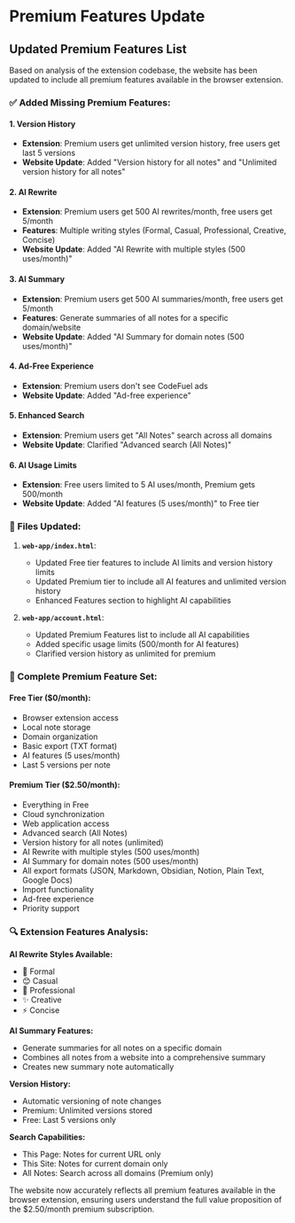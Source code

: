 # Premium Features Update

## Updated Premium Features List

Based on analysis of the extension codebase, the website has been updated to include all premium features available in the browser extension.

### ✅ Added Missing Premium Features:

#### 1. **Version History**
- **Extension**: Premium users get unlimited version history, free users get last 5 versions
- **Website Update**: Added "Version history for all notes" and "Unlimited version history for all notes"

#### 2. **AI Rewrite**
- **Extension**: Premium users get 500 AI rewrites/month, free users get 5/month
- **Features**: Multiple writing styles (Formal, Casual, Professional, Creative, Concise)
- **Website Update**: Added "AI Rewrite with multiple styles (500 uses/month)"

#### 3. **AI Summary** 
- **Extension**: Premium users get 500 AI summaries/month, free users get 5/month
- **Features**: Generate summaries of all notes for a specific domain/website
- **Website Update**: Added "AI Summary for domain notes (500 uses/month)"

#### 4. **Ad-Free Experience**
- **Extension**: Premium users don't see CodeFuel ads
- **Website Update**: Added "Ad-free experience"

#### 5. **Enhanced Search**
- **Extension**: Premium users get "All Notes" search across all domains
- **Website Update**: Clarified "Advanced search (All Notes)"

#### 6. **AI Usage Limits**
- **Extension**: Free users limited to 5 AI uses/month, Premium gets 500/month
- **Website Update**: Added "AI features (5 uses/month)" to Free tier

### 📄 Files Updated:

1. **`web-app/index.html`**:
   - Updated Free tier features to include AI limits and version history limits
   - Updated Premium tier to include all AI features and unlimited version history
   - Enhanced Features section to highlight AI capabilities

2. **`web-app/account.html`**:
   - Updated Premium Features list to include all AI capabilities
   - Added specific usage limits (500/month for AI features)
   - Clarified version history as unlimited for premium

### 🎯 Complete Premium Feature Set:

#### Free Tier ($0/month):
- Browser extension access
- Local note storage  
- Domain organization
- Basic export (TXT format)
- AI features (5 uses/month)
- Last 5 versions per note

#### Premium Tier ($2.50/month):
- Everything in Free
- Cloud synchronization
- Web application access
- Advanced search (All Notes)
- Version history for all notes (unlimited)
- AI Rewrite with multiple styles (500 uses/month)
- AI Summary for domain notes (500 uses/month)  
- All export formats (JSON, Markdown, Obsidian, Notion, Plain Text, Google Docs)
- Import functionality
- Ad-free experience
- Priority support

### 🔍 Extension Features Analysis:

**AI Rewrite Styles Available:**
- 🎩 Formal
- 😊 Casual  
- 💼 Professional
- ✨ Creative
- ⚡ Concise

**AI Summary Features:**
- Generate summaries for all notes on a specific domain
- Combines all notes from a website into a comprehensive summary
- Creates new summary note automatically

**Version History:**
- Automatic versioning of note changes
- Premium: Unlimited versions stored
- Free: Last 5 versions only

**Search Capabilities:**
- This Page: Notes for current URL only
- This Site: Notes for current domain only  
- All Notes: Search across all domains (Premium only)

The website now accurately reflects all premium features available in the browser extension, ensuring users understand the full value proposition of the $2.50/month premium subscription.